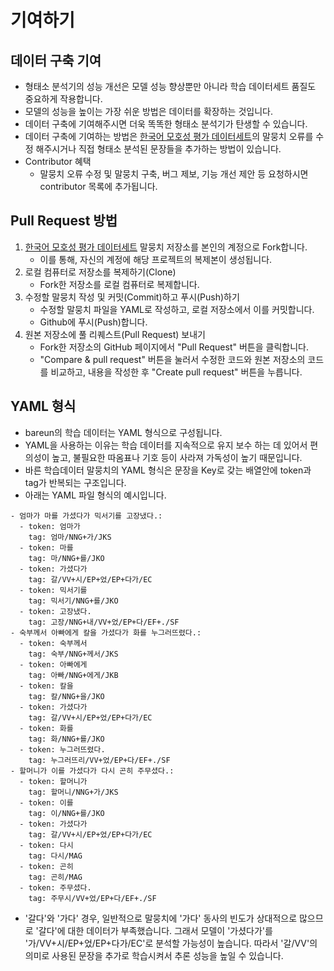 # 기여하기
## 데이터 구축 기여
* 형태소 분석기의 성능 개선은 모델 성능 향상뿐만 아니라 학습 데이터세트 품질도 중요하게 작용합니다.
* 모델의 성능을 높이는 가장 쉬운 방법은 데이터를 확장하는 것입니다. 
* 데이터 구축에 기여해주시면 더욱 똑똑한 형태소 분석기가 탄생할 수 있습니다.
* 데이터 구축에 기여하는 방법은 [한국어 모호성 평가 데이터세트](https://github.com/bareun-nlp/korean-ambiguity-data)의 말뭉치 오류를 수정 해주시거나 직접 형태소 분석된 문장들을 추가하는 방법이 있습니다.
* Contributor 혜택
  * 말뭉치 오류 수정 및 말뭉치 구축, 버그 제보, 기능 개선 제안 등 요청하시면 contributor 목록에 추가됩니다.


## Pull Request 방법
1. [한국어 모호성 평가 데이터세트](https://github.com/bareun-nlp/korean-ambiguity-data) 말뭉치 저장소를 본인의 계정으로 Fork합니다.
    * 이를 통해, 자신의 계정에 해당 프로젝트의 복제본이 생성됩니다.
2. 로컬 컴퓨터로 저장소를 복제하기(Clone)
    * Fork한 저장소를 로컬 컴퓨터로 복제합니다.
3. 수정할 말뭉치 작성 및 커밋(Commit)하고 푸시(Push)하기
    * 수정할 말뭉치 파일을 YAML로 작성하고, 로컬 저장소에서 이를 커밋합니다.
    * Github에 푸시(Push)합니다.
4. 원본 저장소에 풀 리퀘스트(Pull Request) 보내기
    * Fork한 저장소의 GitHub 페이지에서 "Pull Request" 버튼을 클릭합니다.
    * "Compare & pull request" 버튼을 눌러서 수정한 코드와 원본 저장소의 코드를 비교하고, 내용을 작성한 후 "Create pull request" 버튼을 누릅니다.

## YAML 형식
* bareun의 학습 데이터는 YAML 형식으로 구성됩니다.
* YAML을 사용하는 이유는 학습 데이터를 지속적으로 유지 보수 하는 데 있어서 편의성이 높고, 불필요한 따옴표나 기호 등이 사라져 가독성이 높기 때문입니다.
* 바른 학습데이터 말뭉치의 YAML 형식은 문장을 Key로 갖는 배열안에 token과 tag가 반복되는 구조입니다.
* 아래는 YAML 파일 형식의 예시입니다.
```
- 엄마가 마를 가셨다가 믹서기를 고장냈다.:
  - token: 엄마가
    tag: 엄마/NNG+가/JKS
  - token: 마를
    tag: 마/NNG+를/JKO
  - token: 가셨다가
    tag: 갈/VV+시/EP+었/EP+다가/EC
  - token: 믹서기를
    tag: 믹서기/NNG+를/JKO
  - token: 고장냈다.
    tag: 고장/NNG+내/VV+었/EP+다/EF+./SF
- 숙부께서 아빠에게 칼을 가셨다가 화를 누그러뜨렸다.:
  - token: 숙부께서
    tag: 숙부/NNG+께서/JKS
  - token: 아빠에게
    tag: 아빠/NNG+에게/JKB
  - token: 칼을
    tag: 칼/NNG+을/JKO
  - token: 가셨다가
    tag: 갈/VV+시/EP+었/EP+다가/EC
  - token: 화를
    tag: 화/NNG+를/JKO
  - token: 누그러뜨렸다.
    tag: 누그러뜨리/VV+었/EP+다/EF+./SF
- 할머니가 이를 가셨다가 다시 곤히 주무셨다.:
  - token: 할머니가
    tag: 할머니/NNG+가/JKS
  - token: 이를
    tag: 이/NNG+를/JKO
  - token: 가셨다가
    tag: 갈/VV+시/EP+었/EP+다가/EC
  - token: 다시
    tag: 다시/MAG
  - token: 곤히
    tag: 곤히/MAG
  - token: 주무셨다.
    tag: 주무시/VV+었/EP+다/EF+./SF
```
* '갈다'와 '가다' 경우, 일반적으로 말뭉치에 '가다' 동사의 빈도가 상대적으로 많으므로 '갈다'에 대한 데이터가 부족했습니다. 그래서 모델이 '가셨다가'를 '가/VV+시/EP+었/EP+다가/EC'로 분석할 가능성이 높습니다. 따라서 '갈/VV'의 의미로 사용된 문장을 추가로 학습시켜서 추론 성능을 높일 수 있습니다. 

